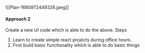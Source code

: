 ![[Plan-1680972449326.jpeg]]

#### Approach 2
Create a new UI code which is able to do the above.
Steps
1) Learn to create simple react projects during office hours.
2) First build basic functionality which is able to do basic things
